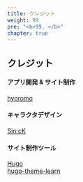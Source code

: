 ```yaml
---
title: クレジット
weight: 99
pre: "<b>99. </b>"
chapter: true
---
```


## クレジット

#### アプリ開発 & サイト制作

[hyoromo](https://twitter.com/hyoromo)

#### キャラクタデザイン

[Sin:cK](https://www.sinck-strangebox.com/)

#### サイト制作ツール

[Hugo](https://gohugo.io/)<br>
[hugo-theme-learn](https://github.com/matcornic/hugo-theme-learn/)